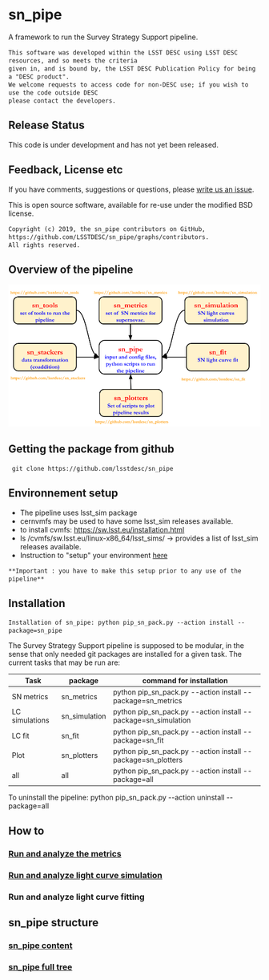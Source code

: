 # sn_pipe

A framework to run the Survey Strategy Support pipeline.

```
This software was developed within the LSST DESC using LSST DESC resources, and so meets the criteria 
given in, and is bound by, the LSST DESC Publication Policy for being a "DESC product". 
We welcome requests to access code for non-DESC use; if you wish to use the code outside DESC 
please contact the developers.

```
## Release Status

This code is under development and has not yet been released.



## Feedback, License etc

If you have comments, suggestions or questions, please [write us an issue](https://github.com/LSSTDESC/sn_pipe/issues).

This is open source software, available for re-use under the modified BSD license.

```
Copyright (c) 2019, the sn_pipe contributors on GitHub, https://github.com/LSSTDESC/sn_pipe/graphs/contributors.
All rights reserved.
```

## Overview of the pipeline

![Image description](docs/sn_pipe_scheme.png)

## Getting the package from github
```
 git clone https://github.com/lsstdesc/sn_pipe
 ```

## Environnement setup 
 - The pipeline uses lsst_sim package
 - cernvmfs may be used to have some lsst_sim releases available.
 - to install cvmfs: https://sw.lsst.eu/installation.html
 - ls /cvmfs/sw.lsst.eu/linux-x86_64/lsst_sims/ -> provides a list of lsst_sim releases available.
 - Instruction to "setup" your environment [here](docs/Gen/usage_setup_release.md)

```
**Important : you have to make this setup prior to any use of the pipeline**
```

## Installation 

```
Installation of sn_pipe: python pip_sn_pack.py --action install --package=sn_pipe
```

The Survey Strategy Support pipeline is supposed to be modular, in the sense that only needed git packages are installed for a given task. The current tasks that may be run are:

| Task | package | command for installation|
|----|----|----|
| SN metrics | sn_metrics | python pip_sn_pack.py --action install --package=sn_metrics |
| LC simulations | sn_simulation|python pip_sn_pack.py --action install --package=sn_simulation |
| LC fit | sn_fit |python pip_sn_pack.py --action install --package=sn_fit |
| Plot | sn_plotters |python pip_sn_pack.py --action install --package=sn_plotters |
|all | all | python pip_sn_pack.py --action install --package=all| 

To uninstall the pipeline: python pip_sn_pack.py --action uninstall --package=all 

## How to

### [Run and analyze the metrics](docs/Metrics/Metrics.md)

### [Run and analyze light curve simulation](docs/Simulation/Simulation.md)

### Run and analyze light curve fitting


## sn_pipe structure

### [sn_pipe content](docs/Gen/sn_pipe.md)

###  [sn_pipe full tree](docs/Gen/sn_pipe_fulltree.md)

##

<!-- 
### Installing requested packages
- pip install . --user --install-option="--package=metrics" --install-option="--branch=thebranch"

### Running the Cadence metric
- a notebook illustrating how to run the metric is available in the notebook directory (SNCadence.ipynb) of sn_pipe
- Command line:
  - python run_scripts/run_cadence_metric.py input/param_cadence_metric.yaml
  - A description of the input yaml file is given [here](doc/yaml_cadence.md)
  - you may have to change the 'filename' parameter to the OpSim db name you would like to use as input.
- output : a set of plots: 
- Mean cadence vs mean m5 (5-sigma depth) <img src="doc/cadence_m5_r.png" height="24">
- Histogram of redshift limits <img src="doc/zlim_r.png" height="24">

### Running the Signal-to-Noise Ratio (SNR) metric
- a notebook illustrating how to run the metric is available in the notebook directory (SNSNR.ipynb) of sn_pipe
- Command line:
  -  python run_scripts/run_snr_metric.py input/param_snr_metric.yaml
  - A description of the input yaml file is given [here](doc/yaml_snr.md)
  - you may have to change the 'filename' parameter to the OpSim db name you would like to use as input.
 - output : a set of plots:
   - SNR vs Time (per band and per season) <img src="doc/snr_z_season_1.png" height="24">

## **Running the simulations**

### Installing requested packages
- pip install . --user --install-option="--package=simulation" --install-option="--branch=thebranch"

### Light Curves simulation
- a notebook illustrating how to run the simulation and vizualized outputs is available in the notebook directory (SNSimulation.ipynb) of sn_pipe
- command line:
  - python run_scripts/run_simulation.py input/param_simulation.yaml
- output: two files, hdf5 format:
  - Simu_*.hdf5: astropy table with the list of parameters used for simulation
  - LC*.hdf5: list of (astropy tables) light curves. Each table is composed of metadata (simulation parameters) and of a table with LC points.  
-->